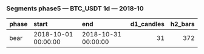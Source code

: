 ### Segments phase5 — BTC_USDT 1d — 2018-10

| phase   | start               | end                 |   d1_candles |   h2_bars |
|:--------|:--------------------|:--------------------|-------------:|----------:|
| bear    | 2018-10-01 00:00:00 | 2018-10-31 00:00:00 |           31 |       372 |